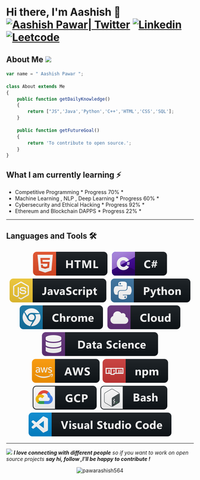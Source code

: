  <h1>Hi there, I'm Aashish 👋 <a href="https://twitter.com/aashishpawar9"><img  alt="Aashish Pawar| Twitter" width="22px" src="https://cdn.jsdelivr.net/npm/simple-icons@v3/icons/twitter.svg" /></a> <a href="https://www.linkedin.com/in/aashish-pawar/">
  <img  alt="Linkedin" width="22px" src="https://cdn.jsdelivr.net/npm/simple-icons@v3/icons/linkedin.svg" /></a><a href="https://leetcode.com/pawarashish564/"><img alt="Leetcode" width="22px" src="https://cdn.jsdelivr.net/npm/simple-icons@v3/icons/leetcode.svg" />
  </a>
<!-- ![myreadme](https://visitor-badge.glitch.me/badge?page_id=pawarashish564.myreadme) -->


<p align="center" >

  
</p>
 
## About Me  <img src="https://media.giphy.com/media/fYSnHlufseco8Fh93Z/giphy.gif" width="30">

```javascript
var name = " Aashish Pawar ";

class About extends Me
{ 
    public function getDailyKnowledge()
    {
        return ["JS",'Java','Python','C++','HTML','CSS','SQL'];
    }

    public function getFutureGoal()
    {
        return 'To contribute to open source.';
    }
}
```

## What I am currently learning ⚡ 
- Competitive Programming * Progress 70% *
- Machine Learning , NLP , Deep Learning * Progress 60% *
- Cybersecurity and Ethical Hacking * Progress 92% *
- Ethereum and Blockchain DAPPS * Progress 22% *

<!-- ![Aashish Github Stats](https://github-readme-stats.vercel.app/api?username=pawarashish564&show_icons=true&title_color=fff&icon_color=79ff97&text_color=9f9f9f&bg_color=151515) -->

---

##  Languages and Tools 🛠️

<p align="center">
 <img src="https://raw.githubusercontent.com/8bithemant/8bithemant/master/svg/dev/languages/html.svg" alt="Twitter" style="vertical-align:top; margin:4px">
 <img src="https://raw.githubusercontent.com/8bithemant/8bithemant/master/svg/dev/languages/csharp.svg"alt="Twitter" style="vertical-align:top; margin:4px">
 <img src="https://raw.githubusercontent.com/8bithemant/8bithemant/master/svg/dev/languages/js.svg" alt="Twitter" style="vertical-align:top; margin:4px">
 <img src="https://raw.githubusercontent.com/8bithemant/8bithemant/master/svg/dev/languages/python.svg" alt="Twitter" style="vertical-align:top; margin:4px">
 <img src="https://raw.githubusercontent.com/8bithemant/8bithemant/master/svg/dev/misc/chrome.svg" alt="Twitter" style="vertical-align:top; margin:4px">
 <img src="https://raw.githubusercontent.com/8bithemant/8bithemant/master/svg/dev/misc/cloud.svg" alt="Twitter" style="vertical-align:top; margin:4px">
 <img src="https://raw.githubusercontent.com/8bithemant/8bithemant/master/svg/dev/misc/datascience.svg" alt="Twitter" style="vertical-align:top; margin:4px"><img src="https://raw.githubusercontent.com/8bithemant/8bithemant/master/svg/dev/services/aws.svg" alt="Twitter" style="vertical-align:top; margin:4px"><img src="https://raw.githubusercontent.com/8bithemant/8bithemant/master/svg/dev/services/npm.svg" alt="Twitter" style="vertical-align:top; margin:4px"><img src="https://raw.githubusercontent.com/8bithemant/8bithemant/master/svg/dev/services/gcp.svg" alt="Twitter" style="vertical-align:top; margin:4px"><img src="https://raw.githubusercontent.com/8bithemant/8bithemant/master/svg/dev/tools/bash.svg" alt="Twitter" style="vertical-align:top; margin:4px">
 <img src="https://raw.githubusercontent.com/8bithemant/8bithemant/master/svg/dev/tools/visualstudio_code.svg" alt="Twitter" style="vertical-align:top; margin:4px">

</p>

---
<img src="https://media.giphy.com/media/LnQjpWaON8nhr21vNW/giphy.gif" width="60"> <em><b>I love connecting with different people</b> so if you want to work on open source projects  <b>say hi, follow ,I'll be happy to contribute !</b></em>   

<p align="center"> <img src="https://komarev.com/ghpvc/?username=pawarashish564" alt="pawarashish564" /> </p>
